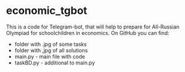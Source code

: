 # economic_tgbot

This is a code for Telegram-bot, that will help to prepare for All-Russian Olympiad for schoolchildren in economics. On GitHub you can find:
* folder with .jpg of some tasks
* folder with ,jpg of all solutions
* main.py - main file with code
* taskBD.py - additional to main.py 
